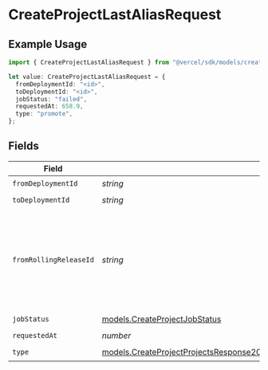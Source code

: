 # CreateProjectLastAliasRequest

## Example Usage

```typescript
import { CreateProjectLastAliasRequest } from "@vercel/sdk/models/createprojectop.js";

let value: CreateProjectLastAliasRequest = {
  fromDeploymentId: "<id>",
  toDeploymentId: "<id>",
  jobStatus: "failed",
  requestedAt: 658.9,
  type: "promote",
};
```

## Fields

| Field                                                                                                                                                                                  | Type                                                                                                                                                                                   | Required                                                                                                                                                                               | Description                                                                                                                                                                            |
| -------------------------------------------------------------------------------------------------------------------------------------------------------------------------------------- | -------------------------------------------------------------------------------------------------------------------------------------------------------------------------------------- | -------------------------------------------------------------------------------------------------------------------------------------------------------------------------------------- | -------------------------------------------------------------------------------------------------------------------------------------------------------------------------------------- |
| `fromDeploymentId`                                                                                                                                                                     | *string*                                                                                                                                                                               | :heavy_check_mark:                                                                                                                                                                     | N/A                                                                                                                                                                                    |
| `toDeploymentId`                                                                                                                                                                       | *string*                                                                                                                                                                               | :heavy_check_mark:                                                                                                                                                                     | N/A                                                                                                                                                                                    |
| `fromRollingReleaseId`                                                                                                                                                                 | *string*                                                                                                                                                                               | :heavy_minus_sign:                                                                                                                                                                     | If rolling back from a rolling release, fromDeploymentId captures the "base" of that rolling release, and fromRollingReleaseId captures the "target" of that rolling release.          |
| `jobStatus`                                                                                                                                                                            | [models.CreateProjectJobStatus](../models/createprojectjobstatus.md)                                                                                                                   | :heavy_check_mark:                                                                                                                                                                     | N/A                                                                                                                                                                                    |
| `requestedAt`                                                                                                                                                                          | *number*                                                                                                                                                                               | :heavy_check_mark:                                                                                                                                                                     | N/A                                                                                                                                                                                    |
| `type`                                                                                                                                                                                 | [models.CreateProjectProjectsResponse200ApplicationJSONResponseBodyLastAliasRequestType](../models/createprojectprojectsresponse200applicationjsonresponsebodylastaliasrequesttype.md) | :heavy_check_mark:                                                                                                                                                                     | N/A                                                                                                                                                                                    |